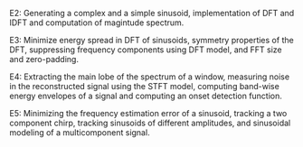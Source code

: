 E2: Generating a complex and a simple sinusoid, implementation of DFT and IDFT and computation of magintude spectrum.

E3: Minimize energy spread in DFT of sinusoids, symmetry properties of the DFT, suppressing frequency components using DFT model, and FFT size and zero-padding.

E4: Extracting the main lobe of the spectrum of a window, measuring noise in the reconstructed signal using the STFT model, computing band-wise energy envelopes of a signal and computing an onset detection function.

E5: Minimizing the frequency estimation error of a sinusoid, tracking a two component chirp, tracking sinusoids of different amplitudes, and sinusoidal modeling of a multicomponent signal.

